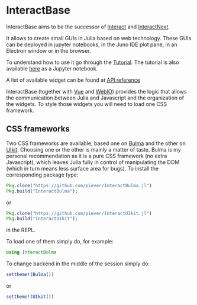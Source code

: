 # InteractBase

InteractBase aims to be the successor of [Interact](https://github.com/JuliaGizmos/Interact.jl) and [InteractNext](https://github.com/JuliaGizmos/InteractNext.jl).

It allows to create small GUIs in Julia based on web technology. These GUIs can be deployed in jupyter notebooks, in the Juno IDE plot pane, in an Electron window or in the browser.

To understand how to use it go through the [Tutorial](@ref). The tutorial is also available [here](https://github.com/piever/InteractBase.jl/blob/master/docs/examples/tutorial.ipynb) as a Jupyter notebook.

A list of available widget can be found at [API reference](@ref)

InteractBase (together with [Vue](https://github.com/JuliaGizmos/Vue.jl) and [WebIO](https://github.com/JuliaGizmos/WebIO.jl)) provides the logic that allows the communication between Julia and Javascript and the organization of the widgets. To style those widgets you will need to load one CSS framework.

## CSS frameworks

Two CSS frameworks are available, based one on [Bulma](https://bulma.io/) and the other on [UIkit](https://getuikit.com/). Choosing one or the other is mainly a matter of taste. Bulma is my personal recommendation as it is a pure CSS framework (no extra Javascript), which leaves Julia fully in control of manipulating the DOM (which in turn means less surface area for bugs). To install the corresponding package type:

```julia
Pkg.clone("https://github.com/piever/InteractBulma.jl")
Pkg.build("InteractBulma");
```

or

```julia
Pkg.clone("https://github.com/piever/InteractUIkit.jl")
Pkg.build("InteractUIkit");
```

in the REPL.

To load one of them simply do, for example:

```julia
using InteractBulma
```

To change backend in the middle of the session simply do:

```julia
settheme!(Bulma())
```

or

```julia
settheme!(UIkit())
```
